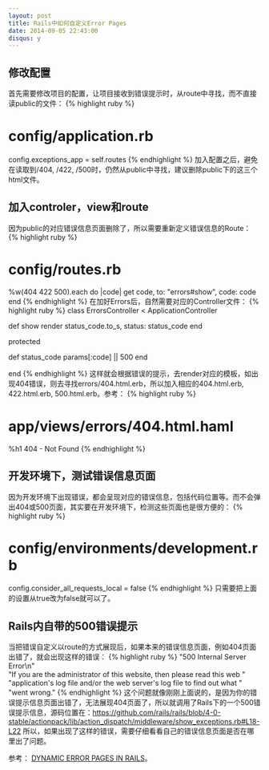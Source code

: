 ```yaml
---
layout: post
title: Rails中如何自定义Error Pages
date: 2014-09-05 22:43:00
disqus: y
---
```


## 修改配置
首先需要修改项目的配置，让项目接收到错误提示时，从route中寻找，而不直接读public的文件：
{% highlight ruby %}
# config/application.rb   
config.exceptions_app = self.routes
{% endhighlight %}
加入配置之后，避免在读取到/404, /422, /500时，仍然从public中寻找，建议删除public下的这三个html文件。

## 加入controler，view和route
因为public的对应错误信息页面删除了，所以需要重新定义错误信息的Route：
{% highlight ruby %}
# config/routes.rb
%w(404 422 500).each do |code|
  get code, to: "errors#show", code: code
end
{% endhighlight %}
在加好Errors后，自然需要对应的Controller文件：
{% highlight ruby %}
class ErrorsController < ApplicationController
 
  def show
    render status_code.to_s, status: status_code
  end
 
protected
 
  def status_code
    params[:code] || 500
  end
 
end
{% endhighlight %}
这样就会根据错误的提示，去render对应的模板，如出现404错误，则去寻找errors/404.html.erb，所以加入相应的404.html.erb, 422.html.erb, 500.html.erb。参考：
{% highlight ruby %}
# app/views/errors/404.html.haml
%h1 404 - Not Found
{% endhighlight %}
## 开发环境下，测试错误信息页面
因为开发环境下出现错误，都会呈现对应的错误信息，包括代码位置等。而不会弹出404或500页面，其实要在开发环境下，检测这些页面也是很方便的：
{% highlight ruby %}
# config/environments/development.rb
config.consider_all_requests_local = false
{% endhighlight %}
只需要把上面的设置从true改为false就可以了。

## Rails内自带的500错误提示
当把错误自定义以route的方式展现后，如果本来的错误信息页面，例如404页面出错了，就会出现这样的错误：
{% highlight ruby %}
"500 Internal Server Error\n" \
"If you are the administrator of this website, then please read this web " \
"application's log file and/or the web server's log file to find out what " \
"went wrong."
{% endhighlight %}
这个问题就像刚刚上面说的，是因为你的错误提示信息页面出错了，无法展现404页面了，所以就调用了Rails下的一个500错误提示信息，源码位置在：https://github.com/rails/rails/blob/4-0-stable/actionpack/lib/action_dispatch/middleware/show_exceptions.rb#L18-L22
所以，如果出现了这样的错误，需要仔细看看自己的错误信息页面是否在哪里出了问题。

参考：
[DYNAMIC ERROR PAGES IN RAILS](http://wearestac.com/blog/dynamic-error-pages-in-rails)。